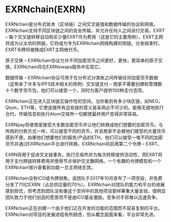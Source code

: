 # EXRNchain(EXRN)

EXRNchain是分布式账本（区块链）之间交叉链值和数据传输的协议和网络。EXRNchain支持不同区块链之间的安全传输，并允许任何人之间进行交易。EXRT – 每个交叉链转移自动购买少量EXRT作为费用（这是它的主要用例）。EXRT主网将成为以太坊的侧链。它将成为专为EXRNchain网络构建的侧链。分发结束时，EXRT令牌将被换成EXRT主网络代币。

原子交换 – EXRNchain协议允许不同加密货币之间更好，更快，更简单的原子交换。EXRNchain将在EXRNswaps服务中实现它。

数据传输 – EXRNchain协议可用于在分布式分类账之间传输任何加密货币数据（这带来了许多与IPFS技术相关的用例）交叉链支付 – 商家不需要创建和管理数十个数字货币包，他们可以接受一个，同时为客户提供100种支付选项。

EXRNchain正在进入区块链互操作性的空间。当你看到有多少块区链，如NEO，Qtum，ETH等，它使连接所有这些链的意义是采用必不可少的。能够无缝地执行合约，传输信息和执行Atom交易所一切都使最终用户变得非常容易。

EXRNpay将使商家接受大多数加密货币并让他们转换成他们想要的加密货币。与传统的付款方式一样，可以接受不同的货币，并且商家不会被他们接受的大量货币感到不便。如果他们想要他们的服务/产品的ETH，他们可以接受一堆不同的加密货币并通过EXRNchain平台进行转换。EXRNchain将启用第二个令牌 – EXRT。

EXRN将用于促进交叉链事务，执行交易所并为每次转移提供流动性，而EXRT将用于支付跨链转移费用并使用节点保护交叉鍊网络。一个有趣的令牌模型和一个EXRNchain很兴奋看到功能一旦主网络生效。

EXRNchain没有ICO或令牌销售。该团队于2017年10月宣布了一项空投，并免费分发了70亿EXRN（占总供应量的70％）。EXRNchain对团队的能力和平台的进展感到担忧，但考虑到团队没有像这个空间中的其他项目那样筹集大量金钱，很明显团队致力于他们创造的愿景而不是由ICO基金激励。竞争对手将难以迅速竞争。

EXRNchain正在创建一个由于他们正在开发的功能的范围而不容易复制的平台。EXRNchain对项目的发展进程有所顾虑，但从概念层面来看，平台非常先进。
